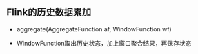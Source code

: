 ## **Flink的历史数据累加**

- aggregate(AggregateFunction af, WindowFunction wf)

- WindowFunction取出历史状态，加上窗口聚合结果，再保存状态